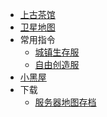 * [上古茶馆](https://bbs.mimaru.me)
* [卫星地图](http://map.mewcraft.cc)
* 常用指令
  <!-- * [陶可尼亚](/navbar/cmds/mew.md) -->
  * [城镇生存服](/navbar/cmds/survival.md)
  * [自由创造服](/navbar/cmds/creative.md)
* [小黑屋](http://bans.mimaru.me)
* 下载<i class="fas fa-cloud-download-alt"></i>
  <!-- * [客户端整合包](/navbar/downloads/clients.md) -->
  * [服务器地图存档](/navbar/downloads/saves.md)
<!-- * [皮肤站](https://skin.mimaru.me) -->
<!-- * [TeamSpeak](main/teamspeak.md) -->

